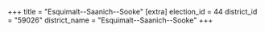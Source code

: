 +++
title = "Esquimalt--Saanich--Sooke"
[extra]
election_id = 44
district_id = "59026"
district_name = "Esquimalt--Saanich--Sooke"
+++
